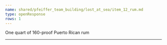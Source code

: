 ```yaml
---
name: shared/pfeiffer_team_building/lost_at_sea/item_12_rum.md
type: openResponse
rows: 1
---
```


One quart of 160-proof Puerto Rican rum

---

>
